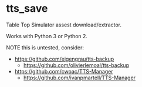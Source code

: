 # tts_save

Table Top Simulator assest download/extractor.

Works with Python 3 or Python 2.

NOTE this is untested, consider:

  * https://github.com/eigengrau/tts-backup
      * https://github.com/olivierlemoal/tts-backup
  * https://github.com/cwoac/TTS-Manager
      * https://github.com/ivanpmartell/TTS-Manager

